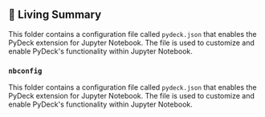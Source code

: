 

<!-- Living README Summary -->
## 🌳 Living Summary

This folder contains a configuration file called `pydeck.json` that enables the PyDeck extension for Jupyter Notebook. The file is used to customize and enable PyDeck's functionality within Jupyter Notebook.


### `nbconfig`

This folder contains a configuration file called `pydeck.json` that enables the PyDeck extension for Jupyter Notebook. The file is used to customize and enable PyDeck's functionality within Jupyter Notebook.

<!-- Living README Summary -->